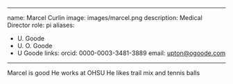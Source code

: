 ---
name: Marcel Curlin
image: images/marcel.png
description: Medical Director
role: pi
aliases:
  - U. Goode
  - U. O. Goode
  - U Goode
links:
  orcid: 0000-0003-3481-3889
  email: upton@ogoode.com
  ---

Marcel is good
He works at OHSU
He likes trail mix and tennis balls
